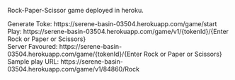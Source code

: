 Rock-Paper-Scissor game deployed in heroku.


<div> Generate Toke: https://serene-basin-03504.herokuapp.com/game/start </div>
<div> Play: https://serene-basin-03504.herokuapp.com/game/v1/{tokenId}/{Enter Rock or Paper or Scissors} </div>
<div> Server Favoured: https://serene-basin-03504.herokuapp.com/game/{tokenId}/{Enter Rock or Paper or Scissors} </div>

<div>Sample play URL: https://serene-basin-03504.herokuapp.com/game/v1/84860/Rock </div>
